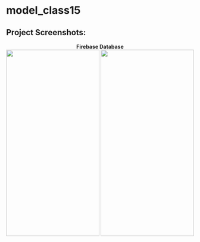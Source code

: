 # model_class15

<h2>Project Screenshots:</h2>
<p align="center">
  <b>Firebase Database</b>
  <br>
  <img src="https://i.postimg.cc/jjXX6Cp4/Screenshot-20231122-174842.jpg" width="250" height = "500" >
  <img src="https://i.postimg.cc/NMCkVSfy/Screenshot-20231122-174848.jpg" width="250" height = "500" >

 
</p>
